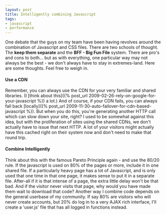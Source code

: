 ```yaml
---
layout: post
title: Intelligently combining Javascript
tags:
- javascript
- performance
---
```


One debate that the guys on my team have been having revolves around the combination of Javascript and CSS files.  There are two schools of thought.   The **keep them separate** and the **BFF - Big Fun File** system.  There are pro's and cons to both... but as with everything, one particular way may not always be the best - we don't always have to stay in extremes-land.  Here are some thoughts.  Feel free to weigh in.


#### Use a CDN


Remember, you can always use the CDN for your very familiar and shared libraries.  (I [think about this]({% post_url 2009-02-26-rely-on-google-for-your-javascript %}) a lot.)  And of course, if your CDN fails, you can always fall back [locally]({% post_url 2009-11-30-auto-failover-for-cdn-based-javascript %}).  But when you do this, you're generating another HTTP call which can slow down your site, right?  I used to be somewhat against this idea, but with the proliferation of sites using the shared CDNs, we don't actually have to issue that next HTTP.  A lot of your visitors might actually have this cached right on their system now and don't need to make that round trip.

#### Combine Intelligently


Think about this with the famous Pareto Principle again - and use the 80/20 rule.  If the javascript is used on 80% of the pages or more, include it in one shared file.  If a particularly heavy page has a lot of Javascript, and is only used that one time in that one page, it makes sense to put it in a separate file.  After-all if it is that intense of a page, the extra little delay won't be that bad.  And if the visitor never visits that page, why would you have made them wait to download that code?  Another way I combine code depends on the general userbase of my community.  If say 80% are visitors who will never create accounts, but 20% do log in to a very AJAX rich interface, I'll create a 'user.js' file that has all logged in functions instead.
